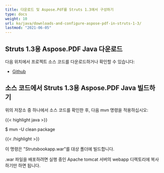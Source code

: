 ```yaml
---
title: 다운로드 및 Aspose.Pdf를 Struts 1.3에서 구성하기
type: docs
weight: 10
url: ko/java/downloads-and-configure-aspose-pdf-in-struts-1-3/
lastmod: "2021-06-05"
---
```


## Struts 1.3용 Aspose.PDF Java 다운로드

다음 위치에서 프로젝트 소스 코드를 다운로드하거나 확인할 수 있습니다:

- [Github](https://github.com/aspose-pdf/Aspose.PDF-for-Java/tree/master/Plugins/Aspose_Pdf_for_Struts)

## 소스 코드에서 Struts 1.3용 Aspose.PDF Java 빌드하기

위의 저장소 중 하나에서 소스 코드를 확인한 후, 다음 mvn 명령을 적용하십시오:

{{< highlight java >}}

 $ mvn -U clean package

{{< /highlight >}}

이 명령은 "Strutsbookapp.war"를 대상 폴더에 빌드합니다.

.war 파일을 배포하려면 실행 중인 Apache tomcat 서버의 webapp 디렉토리에 복사하기만 하면 됩니다.